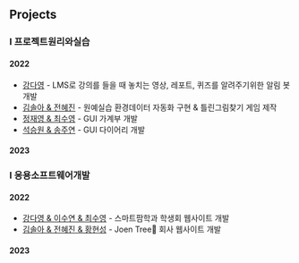 ## Projects

### I 프로젝트원리와실습
#### 2022
- [강다영](https://github.com/riverallzero/LmsNotionBot) - LMS로 강의를 들을 때 놓치는 영상, 레포트, 퀴즈를 알려주기위한 알림 봇 개발
- [김솔아 & 전혜진](https://github.com/ffe4el/2022-1-final-project) - 원예실습 환경데이터 자동화 구현 & 틀린그림찾기 게임 제작
- [정재영 & 최수영](https://github.com/jungjae0/GUI_Moneymanger_2022) - GUI 가계부 개발
- [석승원 & 송주연](https://github.com/EthanSeok/diary) - GUI 다이어리 개발

#### 2023

### I 응용소프트웨어개발
#### 2022
- [강다영 & 이수연 & 최수영](https://github.com/riverallzero/CouncilWebsite) - 스마트팜학과 학생회 웹사이트 개발
- [김솔아 & 전혜진 & 황현성](https://github.com/ffe4el/DJango_sola) - Joen Tree🌲 회사 웹사이트 개발

#### 2023
